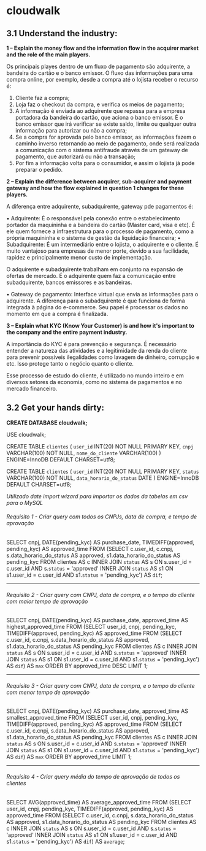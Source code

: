 # cloudwalk

## **3.1 Understand the industry:**

**1 – Explain the money flow and the information flow in the acquirer market and the role of the main players.**

Os principais playes dentro de um fluxo de pagamento são adquirente, a bandeira do cartão e o banco emissor. O fluxo das informações para uma compra online, por exemplo, desde a compra até o lojista receber o recurso é:

  1. Cliente faz a compra;
  2. Loja faz o checkout da compra, e verifica os meios de pagamento;
  3. A informação é enviada ao adquirente que repassa para a empresa portadora da bandeira do cartão, que aciona o banco emissor. É o banco emissor que irá verificar se existe saldo, limite ou qualquer outra informação para autorizar ou não a compra;
  4. Se a compra for aprovada pelo banco emissor, as informações fazem o caminho inverso retornando ao meio de pagamento, onde será realizada a comunicação com o sistema antifraude através de um gateway de pagamento, que autorizará ou não a transação;
  5. Por fim a informação volta para o consumidor, e assim o lojista já pode preparar o pedido.


**2 – Explain the difference between acquirer, sub-acquirer and payment gateway and how the flow explained in question 1 changes for these players.**

A diferença entre adquirente, subadquirente, gateway pde pagamentos é:

  • Adquirente: É o responsável pela conexão entre o estabelecimento portador da maquininha e a bandeira do cartão (Master card, visa e etc). É ele quem fornece a infraestrutura para o processo de pagamento, como a própria maquininha e o sistema de gestão da liquidação financeira;
  • Subadquirente: É um intermediário entre o lojista, o adquirente e o cliente. É muito vantajoso para empresas de menor porte, devido a sua facilidade, rapidez e principalmente menor custo de implementação. 

O adquirente e subadquirente trabalham em conjunto na expansão de ofertas de mercado. É o adquirente quem faz a comunicação entre subadquirente, bancos emissores e as bandeiras.

  • Gateway de pagamento: Interface virtual que envia as informações para o adquirente. A diferença para o subadquirente é que funciona de forma integrada à página do e-commerce. Seu papel é processar os dados no momento em que a compra é finalizada.


**3 – Explain what KYC (Know Your Customer) is and how it's important to the company and the entire payment industry.**

A importância do KYC é para prevenção e segurança. É necessário entender a natureza das atividades e a legitimidade da renda do cliente para prevenir possíveis ilegalidades como lavagem de dinheiro, corrupção e etc. Isso protege tanto o negócio quanto o cliente.

Esse processo de estudo do cliente, é utilizado no mundo inteiro e em diversos setores da economia, como no sistema de pagamentos e no mercado financeiro.


## **3.2 Get your hands dirty:**

**CREATE DATABASE cloudwalk;**

USE cloudwalk;

CREATE TABLE `clientes` (
	`user_id` INT(20) NOT NULL PRIMARY KEY, 
    `cnpj` VARCHAR(100) NOT NULL,
    `nome_do_cliente` VARCHAR(100)
) ENGINE=InnoDB DEFAULT CHARSET=utf8;

CREATE TABLE `clientes` (
	`user_id` INT(20) NOT NULL PRIMARY KEY, 
    `status` VARCHAR(100) NOT NULL,
    `data_horario_do_status` DATE
) ENGINE=InnoDB DEFAULT CHARSET=utf8;

*Utilizado date import wizard para importar os dados da tabelas em csv para o MySQL*

###### Requisito 1 - Criar query com todos os CNPJs, data de compra, e tempo de aprovação

SELECT cnpj, DATE(pending_kyc) AS purchase_date, TIMEDIFF(approved, pending_kyc) AS approved_time
FROM (SELECT c.user_id, c.cnpj, s.data_horario_do_status AS approved, s1.data_horario_do_status AS pending_kyc FROM clientes AS c
INNER JOIN `status` AS s
ON s.user_id = c.user_id AND s.`status` = 'approved'
INNER JOIN `status` AS s1
ON s1.user_id = c.user_id AND s1.`status` = 'pending_kyc') AS `dif`;

----------------------------------------------------------------------------------------------------------------------------------------

###### Requisito 2 - Criar query com CNPJ, data de compra, e o tempo do cliente com maior tempo de aprovação
SELECT cnpj, DATE(pending_kyc) AS purchase_date, approved_time AS highest_approved_time
FROM (SELECT user_id, cnpj, pending_kyc, TIMEDIFF(approved, pending_kyc) AS approved_time
FROM (SELECT c.user_id, c.cnpj, s.data_horario_do_status AS approved, s1.data_horario_do_status AS pending_kyc FROM clientes AS c
INNER JOIN `status` AS s
ON s.user_id = c.user_id AND s.`status` = 'approved'
INNER JOIN `status` AS s1
ON s1.user_id = c.user_id AND s1.`status` = 'pending_kyc') AS `dif`) AS `max` ORDER BY approved_time DESC LIMIT 1;

----------------------------------------------------------------------------------------------------------------------------------------

###### Requisito 3 - Criar query com CNPJ, data de compra, e o tempo do cliente com menor tempo de aprovação

SELECT cnpj, DATE(pending_kyc) AS purchase_date, approved_time AS smallest_approved_time
FROM (SELECT user_id, cnpj, pending_kyc, TIMEDIFF(approved, pending_kyc) AS approved_time
FROM (SELECT c.user_id, c.cnpj, s.data_horario_do_status AS approved, s1.data_horario_do_status AS pending_kyc FROM clientes AS c
INNER JOIN `status` AS s
ON s.user_id = c.user_id AND s.`status` = 'approved'
INNER JOIN `status` AS s1
ON s1.user_id = c.user_id AND s1.`status` = 'pending_kyc') AS `dif`) AS `max` ORDER BY approved_time LIMIT 1;

----------------------------------------------------------------------------------------------------------------------------------------

###### Requisito 4 - Criar query média do tempo de aprovação de todos os clientes

SELECT AVG(approved_time) AS average_approved_time
FROM (SELECT user_id, cnpj, pending_kyc, TIMEDIFF(approved, pending_kyc) AS approved_time
FROM (SELECT c.user_id, c.cnpj, s.data_horario_do_status AS approved, s1.data_horario_do_status AS pending_kyc FROM clientes AS c
INNER JOIN `status` AS s
ON s.user_id = c.user_id AND s.`status` = 'approved'
INNER JOIN `status` AS s1
ON s1.user_id = c.user_id AND s1.`status` = 'pending_kyc') AS `dif`) AS `average`;
